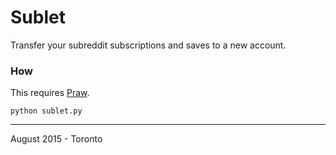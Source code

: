 # Sublet

Transfer your subreddit subscriptions and saves to a new account.

### How
This requires [Praw](https://github.com/praw-dev/praw).

```
python sublet.py
```

------
August 2015 - Toronto